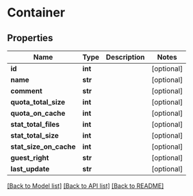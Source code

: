 # Container

## Properties
Name | Type | Description | Notes
------------ | ------------- | ------------- | -------------
**id** | **int** |  | [optional] 
**name** | **str** |  | [optional] 
**comment** | **str** |  | [optional] 
**quota_total_size** | **int** |  | [optional] 
**quota_on_cache** | **int** |  | [optional] 
**stat_total_files** | **int** |  | [optional] 
**stat_total_size** | **int** |  | [optional] 
**stat_size_on_cache** | **int** |  | [optional] 
**guest_right** | **str** |  | [optional] 
**last_update** | **str** |  | [optional] 

[[Back to Model list]](../README.md#documentation-for-models) [[Back to API list]](../README.md#documentation-for-api-endpoints) [[Back to README]](../README.md)


